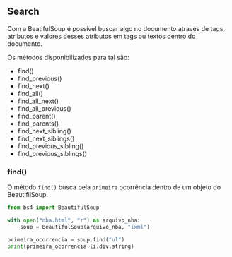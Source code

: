 ## Search
  
Com a BeatifulSoup é possível buscar algo no documento através de tags, atributos e valores desses atributos em tags ou textos dentro do documento.  
  
Os métodos disponibilizados para tal são:
  
* find()
* find_previous()
* find_next()
* find_all()
* find_all_next()
* find_all_previous()
* find_parent()
* find_parents()
* find_next_sibling()
* find_next_siblings()
* find_previous_sibling()
* find_previous_siblings()
  
### find()
  
O método `find()` busca pela `primeira` ocorrência dentro de um objeto do BeautifilSoup.  
  
```py
from bs4 import BeautifulSoup

with open("nba.html", "r") as arquivo_nba:
    soup = BeautifulSoup(arquivo_nba, "lxml")

primeira_ocorrencia = soup.find("ul")
print(primeira_ocorrencia.li.div.string)
```